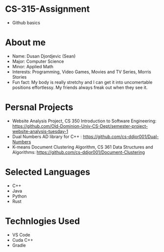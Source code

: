 # CS-315-Assignment
- Github basics

# **About me**
- Name: Dusan Djordjevic (Sean)
- Major: Computer Science
- Minor: Applied Math
- Interests: Programming, Video Games, Movies and TV Series, Morris Stories
- Fun fact: My body is really stretchy and I can get it into uncomertable positions effortlessy. My friends always freak out when they see it.

# **Persnal Projects**
- Website Analysis Project, CS 350 Introduction to Software Engineering: https://github.com/Old-Dominion-Univ-CS-Dept/semester-project-website-analysis-tuesday-1
- Dual Numbers AD library for C++ : https://github.com/cs-ddjor001/Dual-Numbers
- K-means Document Clustering Algorithm, CS 361 Data Structures and Algorithms: https://github.com/cs-ddjor001/Document-Clustering

# **Selected Languages**
- C++
- Java
- Python
- Rust

# **Technlogies Used**
- VS Code
- Cuda C++
- Gradle
